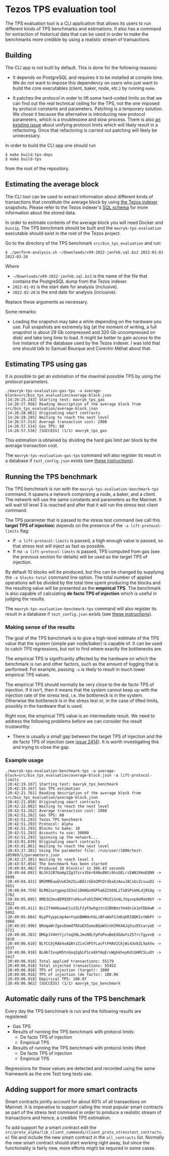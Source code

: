 # Tezos TPS evaluation tool

The TPS evaluation tool is a CLI application that allows its users to run
different kinds of TPS benchmarks and estimations. It also has a command for
extraction of historical data that can be used in order to make the
benchmarks more credible by using a realistic stream of transactions.

## Building

The CLI app is not built by default. This is done for the following reasons:

* It depends on PostgreSQL and requires it to be installed at compile time.
  We do not want to impose this dependency on users who just want to build
  the core executables (client, baker, node, etc.) by running `make`.

* It patches the protocol in order to lift some hard-coded limits so that we
  can find out the real technical ceiling for the TPS, not the one imposed
  by protocol constants and parameters. Patching is a temporary solution. We
  chose it because the alternative is introducing new protocol parameters,
  which is a troublesome and slow process. There is also [an existing
  issue][unify-protocol-limits] about unifying protocol limits which will
  likely result in a refactoring. Once that refactoring is carried out
  patching will likely be unnecessary.

In order to build the CLI app one should run

```
$ make build-tps-deps
$ make build-tps
```

from the root of the repository.

## Estimating the average block

The CLI tool can be used to extract information about different kinds of
transactions that constitute the average block by using [the Tezos
indexer](https://gitlab.com/nomadic-labs/mavryk-indexer) snapshots. Please
refer to the Tezos indexer's [SQL
schema](https://gitlab.com/nomadic-labs/mavryk-indexer/-/tree/master/src/db-schema)
for more information about the stored data.

In order to estimate contents of the average block you will need Docker and
`bunzip`. The TPS benchmark should be built and the `mavryk-tps-evaluation`
executable should exist in the root of the Tezos project.

Go to the directory of the TPS benchmark `src/bin_tps_evaluation` and run:

```
$ ./perform-analysis.sh ~/Downloads/v99-2022-janfeb.sql.bz2 2022-01-01 2022-02-28
```

Where

* `~/Downloads/v99-2022-janfeb.sql.bz2` is the name of the file that
  contains the PostgreSQL dump from the Tezos indexer.
* `2022-01-01` is the start date for analysis (inclusive).
* `2022-02-28` is the end date for analysis (inclusive).

Replace these arguments as necessary.

Some remarks:

* Loading the snapshot may take a while depending on the hardware you use.
  Full snapshots are extremely big (at the moment of writing, a full snapshot
  is about 29 Gb compressed and 320 Gb uncompressed on disk) and take long
  time to load. It might be better to gain access to the live instance of
  the database used by the Tezos indexer. I was told that one should talk to
  Samuel Bourque and Corentin Méhat about that.

## Estimating TPS using gas

It is possible to get an estimation of the maximal possible TPS by using the
protocol parameters.

```
./mavryk-tps-evaluation-gas-tps -a average-block=src/bin_tps_evaluation/average-block.json
[14:26:25.243] Starting test: mavryk_tps_gas
[14:26:27.956] Reading description of the average block from src/bin_tps_evaluation/average-block.json
[14:26:28.061] Originating smart contracts
[14:26:28.285] Waiting to reach the next level
[14:26:57.514] Average transaction cost: 2900
[14:26:57.514] Gas TPS: 60
[14:26:57.536] [SUCCESS] (1/1) mavryk_tps_gas
```

This estimation is obtained by dividing the hard gas limit per block by the
average transaction cost.

The `mavryk-tps-evaluation-gas-tps` command will also register its result in
a database if `tezt_config.json` exists (see [these
instructions][long-tezts-locally]).

## Running the TPS benchmark

The TPS benchmark is run with the `mavryk-tps-evaluation-benchmark-tps`
command. It spawns a network comprising a node, a baker, and a client. The
network will use the same constants and parameters as the Mainnet. It will
wait till level 3 is reached and after that it will run the stress test
client command.

The TPS parameter that is passed to the stress test command (we call this
**target TPS of injection**) depends on the presence of the
`-a lift-protocol-limits` flag:

* If `-a lift-protocol-limits` is passed, a high enough value is passed, so
  that stress test will inject as fast as possible.
* If no `-a lift-protocol-limits` is passed, TPS computed from gas (see the
  previous section for details) will be used as the target TPS of injection.

By default 10 blocks will be produced, but this can be changed by supplying
the `-a blocks-total` command line option. The total number of applied
operations will be divided by the total time spent producing the blocks and
the resulting value will be presented as the **empirical TPS**. The
benchmark is also capable of calculating **de facto TPS of injection** which
is useful in judging the results.

The `mavryk-tps-evaluation-benchmark-tps` command will also register its
result in a database if `tezt_config.json` exists (see [these
instructions][long-tezts-locally]).

### Making sense of the results

The goal of the TPS benchmark is to give a high-level estimate of the TPS
value that the system (simple pair node/baker) is capable of. It can be used
to catch TPS regressions, but not to find where exactly the bottlenecks are.

The empirical TPS is significantly affected by the hardware on which the
benchmark is run and other factors, such as the amount of logging that is
performed. For example, passing `-v` is likely to result in much lower
empirical TPS values.

The empirical TPS should normally be very close to the de facto TPS of
injection. If it isn't, then it means that the system cannot keep up with
the injection rate of the stress test, i.e. the bottleneck is in the system.
Otherwise the bottleneck is in the stress test or, in the case of lifted
limits, possibly in the hardware that is used.

Right now, the empirical TPS value is an intermediate result. We need to
address the following problems before we can consider the result
trustworthy:

* There is usually a small gap between the target TPS of injection and the
  de facto TPS of injection (see [issue 2414][issue-2414]). It is worth
  investigating this and trying to close the gap.

### Example usage

```
./mavryk-tps-evaluation-benchmark-tps -a average-block=src/bin_tps_evaluation/average-block.json -a lift-protocol-limits
[20:42:19.167] Starting test: mavryk_tps_benchmark
[20:42:19.167] Gas TPS estimation
[20:42:21.761] Reading description of the average block from src/bin_tps_evaluation/average-block.json
[20:42:21.858] Originating smart contracts
[20:42:22.082] Waiting to reach the next level
[20:42:51.262] Average transaction cost: 2900
[20:42:51.262] Gas TPS: 60
[20:42:51.293] Tezos TPS benchmark
[20:42:51.293] Protocol: Alpha
[20:42:51.293] Blocks to bake: 10
[20:42:51.293] Accounts to use: 30000
[20:42:51.293] Spinning up the network...
[20:43:01.039] Originating smart contracts
[20:43:01.861] Waiting to reach the next level
[20:43:27.301] Using the parameter file: /run/user/1000/tezt-185969/1/parameters.json
[20:43:27.301] Waiting to reach level 3
[20:43:57.054] The benchmark has been started
[20:49:03.482] Produced 10 block(s) in 306.43 seconds
[20:49:04.091] BLSh3JB76aHp2Zg37zrv35kr6XNu8Nti9hiGELriEWNJXHoEQN9 -> 5699
[20:49:04.431] BM2MMEawEUvKZm25LoB81rGEm2MtQtdkaXzAeuJACsbcZcsuuD2 -> 5651
[20:49:04.759] BLRN2oxtgpep1D3oCiD6NGo9GPha6Z2S69LiTa8SPskHLdjN1Ag -> 5762
[20:49:05.095] BMD3U3mv8EM9ZKYsK6sxFob5ZHHCYRUZiSn6LJVgvnp8eMaV8bY -> 5822
[20:49:05.411] BLCZf4mHGaawCCuJZLF2yFXwhg1tn32BbBezYm4dnik1mfDQ4wK -> 5892
[20:49:05.684] BLpPYyppLmp4enYopGBWNHvhGLzBFuWaFSJmEqkR1QQK1stWbPt -> 3868
[20:49:05.996] BKmqoWrZgevEmmd7RXaEX5umsBQaW3cnHJRK4AJq5uzEXzaryeE -> 5721
[20:49:06.303] BMGpJV4HtYjzfeq5HLJmvN9LFpPoPeuBeEdGdwYsZ57rc7gyvnQ -> 5810
[20:49:06.610] BLYCC8jRAb4xAQAYzZixC4PSYLacFtFHAV2C6jWi43obZL9aXVw -> 5537
[20:49:06.918] BLAb72vxpN5tnGoq2gbLP1ce8XfAqEruWgbkheyKdiUmMC5LuDt -> 5417
[20:49:06.918] Total applied transactions: 55179
[20:49:06.918] Total injected transactions: 55452
[20:49:06.918] TPS of injection (target): 1000
[20:49:06.918] TPS of injection (de facto): 180.96
[20:49:06.918] Empirical TPS: 180.07
[20:49:06.962] [SUCCESS] (1/1) mavryk_tps_benchmark
```

## Automatic daily runs of the TPS benchmark

Every day the TPS benchmark is run and the following results are registered:

* Gas TPS
* Results of running the TPS benchmark with protocol limits:
  * De facto TPS of injection
  * Empirical TPS
* Results of running the TPS benchmark with protocol limits lifted:
  * De facto TPS of injection
  * Empirical TPS

Regressions for these values are detected and recorded using the same
framework as the one Tezt long tests use.

## Adding support for more smart contracts

Smart contracts jointly account for about 60% of all transactions on
Mainnet. It is imperative to support calling the most popular smart
contracts as part of the stress test command in order to produce a realistic
stream of transactions and hence, a credible TPS estimation.

To add support for a smart contract edit the
`src/proto_alpha/lib_client_commands/client_proto_stresstest_contracts.ml`
file and include the new smart contract in the `all_contracts` list.
Normally the new smart contract should start working right away, but since
the functionality is fairly new, more efforts might be required in some
cases.

[unify-protocol-limits]: https://gitlab.com/tezos/tezos/-/issues/2089
[long-tezts-locally]: http://protocol.mavryk.org/developer/long-tezts.html#testing-your-benchmarks-locally
[issue-2414]: https://gitlab.com/tezos/tezos/-/issues/2414
